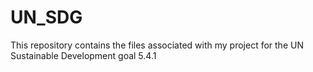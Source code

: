 # UN_SDG
This repository contains the files associated with my project for the UN Sustainable Development goal 5.4.1
